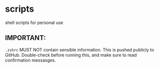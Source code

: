 # scripts

shell scripts for personal use

## IMPORTANT:

`.zshrc` MUST NOT contain sensible information. This is pushed publicly to GitHub.
Double-check before running this, and make sure to read confirmation messasges.
